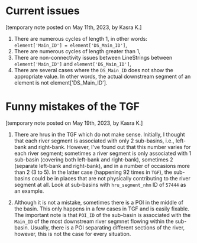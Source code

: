 # Current issues

[temporary note posted on May 11th, 2023, by Kasra K.]

1. There are numerous cycles of length 1, in other words: `element['Main_ID'] = element['DS_Main_ID']`,
2. There are numerous cycles of length greater than 1,
3. There are non-connectivity issues between LineStrings between `element['Main_ID']` and `element['DS_Main_ID']`,
4. There are several cases where the `DS_Main_ID` does not show the appropriate value. In other words, the actual downstream segment of an element is not element['DS_Main_ID'].

# Funny mistakes of the TGF

[temporary note posted on May 19th, 2023, by Kasra K.]

1. There are hrus in the TGF which do not make sense. Initially, I thought that each river segment is associated with only 2 sub-basins, i.e., left-bank and right-bank. However, I've found out that this number varies for each river segment; sometimes a river segment is only associated with 1 sub-basin (covering both left-bank and right-bank), sometimes 2 (separate left-bank and right-bank), and in a number of occasions more than 2 (3 to 5). In the latter case (happening 92 times in `TGF`), the sub-basins could be in places that are not physically contributing to the river segment at all. Look at sub-basins with `hru_segment_nhm` ID of `57444` as an example.

2. Although it is not a mistake, sometimes there is a POI in the middle of the basin. This only happens in a few cases in TGF and is easily fixable. The important note is that `POI_ID` of the sub-basin is associated with the `Main_ID` of the most downstream river segmnet flowing within the sub-basin. Usually, there is a POI separating different sections of the river, however, this is not the case for every situation.
